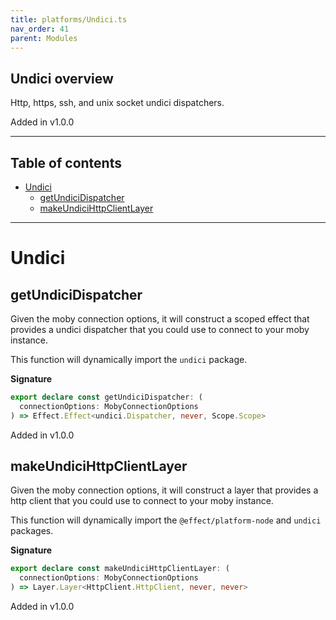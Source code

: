 ```yaml
---
title: platforms/Undici.ts
nav_order: 41
parent: Modules
---
```


## Undici overview

Http, https, ssh, and unix socket undici dispatchers.

Added in v1.0.0

---

<h2 class="text-delta">Table of contents</h2>

- [Undici](#undici)
  - [getUndiciDispatcher](#getundicidispatcher)
  - [makeUndiciHttpClientLayer](#makeundicihttpclientlayer)

---

# Undici

## getUndiciDispatcher

Given the moby connection options, it will construct a scoped effect that
provides a undici dispatcher that you could use to connect to your moby
instance.

This function will dynamically import the `undici` package.

**Signature**

```ts
export declare const getUndiciDispatcher: (
  connectionOptions: MobyConnectionOptions
) => Effect.Effect<undici.Dispatcher, never, Scope.Scope>
```

Added in v1.0.0

## makeUndiciHttpClientLayer

Given the moby connection options, it will construct a layer that provides a
http client that you could use to connect to your moby instance.

This function will dynamically import the `@effect/platform-node` and
`undici` packages.

**Signature**

```ts
export declare const makeUndiciHttpClientLayer: (
  connectionOptions: MobyConnectionOptions
) => Layer.Layer<HttpClient.HttpClient, never, never>
```

Added in v1.0.0
